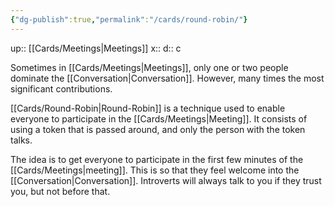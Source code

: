 ```yaml
---
{"dg-publish":true,"permalink":"/cards/round-robin/"}
---
```


up:: [[Cards/Meetings\|Meetings]] 
x:: 
d:: c

Sometimes in [[Cards/Meetings\|Meetings]], only one or two people dominate the [[Conversation\|Conversation]]. However, many times the most significant contributions. 

[[Cards/Round-Robin\|Round-Robin]] is a technique used to enable everyone to participate in the [[Cards/Meetings\|Meeting]]. It consists of using a token that is passed around, and only the person with the token talks.

The idea is to get everyone to participate in the first few minutes of the [[Cards/Meetings\|meeting]]. This is so that they feel welcome into the [[Conversation\|Conversation]]. Introverts will always talk to you if they trust you, but not before that.  